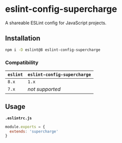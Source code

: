 # eslint-config-supercharge
A shareable ESLint config for JavaScript projects.


## Installation

```bash
npm i -D eslint@8 eslint-config-supercharge
```


### Compatibility
| `eslint` | `eslint-config-supercharge`             |
| -------- | --------------------------------------- |
| `8.x`    | `1.x`                                   |
| `7.x`    | *not supported*                         |


## Usage

**`.eslintrc.js`**

```js
module.exports = {
  extends: 'supercharge'
}
```
